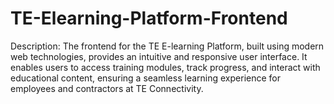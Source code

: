 # TE-Elearning-Platform-Frontend
Description: The frontend for the TE E-learning Platform, built using modern web technologies, provides an intuitive and responsive user interface. It enables users to access training modules, track progress, and interact with educational content, ensuring a seamless learning experience for employees and contractors at TE Connectivity.
